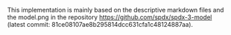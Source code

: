 This implementation is mainly based on the descriptive markdown files and the model.png in the repository https://github.com/spdx/spdx-3-model (latest commit: 81ce08107ae8b295814dcc631cfa1c48124887aa).
